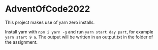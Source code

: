 # AdventOfCode2022
This project makes use of yarn zero installs. 

Install yarn with ```npm i yarn -g``` and run ```yarn start day part```, for example ```yarn start 9 a```. The output will be written in an output.txt in the folder of the assignment.
